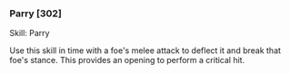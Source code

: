 ### Parry [302]

Skill: Parry

Use this skill in time with a foe's melee attack to deflect it and break that foe's stance. This provides an opening to perform a critical hit.